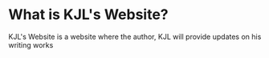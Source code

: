 <html>
  <title>Welcome to KJL's Website!</title>
  <body>
    <h1>What is KJL's Website?</h1>
    <p>KJL's Website is a website where the author, KJL will provide updates on his writing works</p>
  </body>
  </html>
